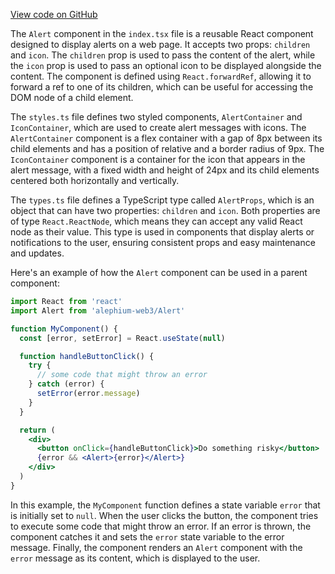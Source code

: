 [View code on GitHub](https://github.com/alephium/alephium-web3/.autodoc/docs/json/packages/web3-react/src/components/Common/Alert)

The `Alert` component in the `index.tsx` file is a reusable React component designed to display alerts on a web page. It accepts two props: `children` and `icon`. The `children` prop is used to pass the content of the alert, while the `icon` prop is used to pass an optional icon to be displayed alongside the content. The component is defined using `React.forwardRef`, allowing it to forward a ref to one of its children, which can be useful for accessing the DOM node of a child element.

The `styles.ts` file defines two styled components, `AlertContainer` and `IconContainer`, which are used to create alert messages with icons. The `AlertContainer` component is a flex container with a gap of 8px between its child elements and has a position of relative and a border radius of 9px. The `IconContainer` component is a container for the icon that appears in the alert message, with a fixed width and height of 24px and its child elements centered both horizontally and vertically.

The `types.ts` file defines a TypeScript type called `AlertProps`, which is an object that can have two properties: `children` and `icon`. Both properties are of type `React.ReactNode`, which means they can accept any valid React node as their value. This type is used in components that display alerts or notifications to the user, ensuring consistent props and easy maintenance and updates.

Here's an example of how the `Alert` component can be used in a parent component:

```jsx
import React from 'react'
import Alert from 'alephium-web3/Alert'

function MyComponent() {
  const [error, setError] = React.useState(null)

  function handleButtonClick() {
    try {
      // some code that might throw an error
    } catch (error) {
      setError(error.message)
    }
  }

  return (
    <div>
      <button onClick={handleButtonClick}>Do something risky</button>
      {error && <Alert>{error}</Alert>}
    </div>
  )
}
```

In this example, the `MyComponent` function defines a state variable `error` that is initially set to `null`. When the user clicks the button, the component tries to execute some code that might throw an error. If an error is thrown, the component catches it and sets the `error` state variable to the error message. Finally, the component renders an `Alert` component with the `error` message as its content, which is displayed to the user.
